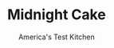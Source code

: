---
layout: ../../layouts/MarkdownPostLayout.astro
title: Midnight Cake
author: America's Test Kitchen
pubDate: 2023-03-15
description: "This easy-to-make cake uses mayonnaise in place of eggs and butter (or oil), cocoa instead of chocolate, and doesnt even require a mixer."
image_url: https://res.cloudinary.com/hksqkdlah/image/upload/ar_1:1,c_fill,dpr_2.0,f_auto,fl_lossy.progressive.strip_profile,g_faces:auto,q_auto:low,w_344/SFS_MidnightChocolateCake_2690_po5aet
tags: ["Desserts or Baked Goods","Cakes","Looking for a Recipe"]
calories: 3459
protein: 2
carbohydrates: 26
fats: 
fiber: 
ingredients: ["2 cups (10 ounces), all-purpose flour","1/4 cup (¾ ounce), unsweetened cocoa powder","2 teaspoons, baking soda","1 cup, mayonnaise","1 cup (7 ounces), sugar","1 teaspoon, vanilla extract","1 cup, water"]
serves: 16
time: "45 minutes, plus 2 hours cooling"
instructions: ["Adjust oven rack to middle position and heat oven to 350 degrees. Grease and flour 13- by 9-inch baking pan. Combine flour, cocoa, and baking soda. Whisk mayonnaise, sugar, and vanilla until smooth. Whisk flour mixture into mayonnaise mixture in 3 additions, alternating with 2 additions of water, until incorporated.","Scrape batter into prepared pan and bake until toothpick inserted in center comes out with few crumbs attached, about 25 minutes. Cool on wire rack. (Cake can be wrapped in plastic and stored at room temperature for 2 days.)"]
nutrition: ["39 mg Potassium","28 mg Phosphorus","4 mg Calcium","1 mg Iron","10 mg Magnesium","241 mg Sodium","11 g Fat","1 mg Niacin (B3)","2 g Monounsaturated","6 g Polyunsaturated","5 mg Cholesterol","1 g Saturated","27 µg Folic acid","5 µg Folate (food)","12 g Sugars","17 g Water","26 g Carbs","51 µg Folate equivalent (total)","2 g Protein","216 kcal Energy","12 g Sugars, added","3459 calories"]
notes: "This recipe uses mayonnaise in place of eggs and butter (or oil) and cocoa instead of chocolate; it doesnt require a mixer. For all these reasons, its very easy to make. Avoid Dutch-processed cocoa powder here. Dust with confectioners sugar to serve."
---